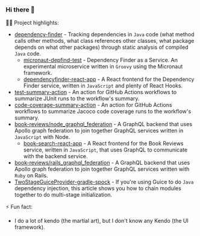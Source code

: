 ### Hi there 👋

🧑‍💻 Project highlights:

- [dependency-finder](https://github.com/jeantessier/dependency-finder) - Tracking dependencies in `Java` code (what method calls other methods, what class references other classes, what package depends on what other packages) through static analysis of compiled `Java` code.
    - [micronaut-depfind-test](https://github.com/jeantessier/micronaut-depfind-test) - Dependency Finder as a Service.  An experimental microservice written in `Groovy` using the Micronaut framework.
    - [dependencyfinder-react-app](https://github.com/jeantessier/dependencyfinder-react-app) - A React frontend for the Dependency Finder service, written in `JavaScript` and plenty of React Hooks.
- [test-summary-action](https://github.com/jeantessier/test-summary-action) - An action for GitHub Actions workflows to summarize JUnit runs to the workflow's summary.
- [code-coverage-summary-action](https://github.com/jeantessier/code-coverage-summary-action) - An action for GitHub Actions workflows to summarize Jacoco code coverage runs to the workflow's summary.
- [book-reviews/node_graphql_federation](https://github.com/jeantessier/book-reviews/tree/master/node_graphql_federation) - A GraphQL backend that uses Apollo graph federation to join together GraphQL services written in `JavaScript` with Node.
    - [book-search-react-app](https://github.com/jeantessier/book-search-react-app) - A React frontend for the Book Reviews service, written in `JavaScript`, that uses GraphQL to communicate with the backend service.
- [book-reviews/rails_graphql_federation](https://github.com/jeantessier/book-reviews/tree/master/rails_graphql_federation) - A GraphQL backend that uses Apollo graph federation to join together GraphQL services written with `Ruby` on Rails.
- [TwoStageGuiceProvider-gradle-spock](https://github.com/jeantessier/TwoStageGuiceProvider-gradle-spock) - If you're using Guice to do `Java` dependency injection, this article shows you how to chain modules together to do multi-stage initialization.

⚡ Fun fact:

- I do a lot of kendo (the martial art), but I don't know any Kendo (the UI framework).
